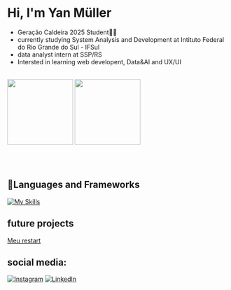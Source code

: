 <h1>Hi, I'm Yan Müller</h1>
<ul>
    <li>Geração Caldeira 2025 Student🚀🔥</li>
    <li>currently studying System Analysis and Development at Intituto Federal do Rio Grande do Sul - IFSul</li>
    <li>data analyst intern at SSP/RS</li>
    <li>Intersted in learning web developent, Data&AI and UX/UI</li>
</ul>
<br/>
<div style="height: 200px;">
    <img src="https://github-readme-stats.vercel.app/api?username=yanmullerwk&show_icons=true&rank_icon=github&theme=prussian&locale=pt-br&hide=contribs&include_all_commits=true&bg_color=00000000"style="height: 150px;">
    <img src="https://github-readme-stats.vercel.app/api/top-langs/?username=yanmullerwk&theme=prussian&locale=pt-br&layout=donut&bg_color=00000000" style="height: 150px;">
</div>

<h2>📃Languages and Frameworks</h2>

[![My Skills](https://skillicons.dev/icons?i=php,laravel,mysql,java,spring,ts,js,html,css,nodejs)](https://skillicons.dev)

<h2>future projects</h2>
<a href= "https://github.com/yanmullerwk/My-journey">Meu restart</a>
<br/>

<h2>social media:</h2>

[![Instagram](https://img.shields.io/badge/Instagram-%23E4405F.svg?style=for-the-badge&logo=Instagram&logoColor=white)](https://instagram.com/yanm.jpg)
[![LinkedIn](https://img.shields.io/badge/linkedin-%230077B5.svg?style=for-the-badge&logo=linkedin&logoColor=white)](https://linkedin.com/in/yan-muller-ym)
